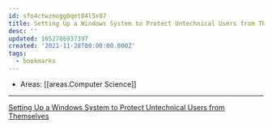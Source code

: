 ```yaml
---
id: sfo4ctwzmogg0qet04l5x07
title: Setting Up a Windows System to Protect Untechnical Users from Themselves
desc: ''
updated: 1652786937397
created: '2021-11-28T00:00:00.000Z'
tags:
  - bookmarks
---
```


- Areas: [[areas.Computer Science]]

---

[Setting Up a Windows System to Protect Untechnical Users from Themselves](https://noteaureus.org/post/tutorials/sysadmin/win4unsavvy/)
